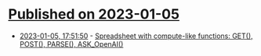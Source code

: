 # [Published on 2023-01-05](index.md)

* [2023-01-05, 17:51:50](https://news.ycombinator.com/item?id=34263644) - [Spreadsheet with compute-like functions: GET(), POST(), PARSE(), ASK_OpenAI()](https://rows.com/templates/ask-openai)
